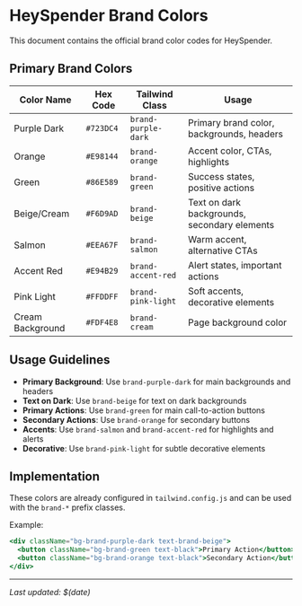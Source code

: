 # HeySpender Brand Colors

This document contains the official brand color codes for HeySpender.

## Primary Brand Colors

| Color Name | Hex Code | Tailwind Class | Usage |
|------------|----------|----------------|-------|
| Purple Dark | `#723DC4` | `brand-purple-dark` | Primary brand color, backgrounds, headers |
| Orange | `#E98144` | `brand-orange` | Accent color, CTAs, highlights |
| Green | `#86E589` | `brand-green` | Success states, positive actions |
| Beige/Cream | `#F6D9AD` | `brand-beige` | Text on dark backgrounds, secondary elements |
| Salmon | `#EEA67F` | `brand-salmon` | Warm accent, alternative CTAs |
| Accent Red | `#E94B29` | `brand-accent-red` | Alert states, important actions |
| Pink Light | `#FFDDFF` | `brand-pink-light` | Soft accents, decorative elements |
| Cream Background | `#FDF4E8` | `brand-cream` | Page background color |

## Usage Guidelines

- **Primary Background**: Use `brand-purple-dark` for main backgrounds and headers
- **Text on Dark**: Use `brand-beige` for text on dark backgrounds
- **Primary Actions**: Use `brand-green` for main call-to-action buttons
- **Secondary Actions**: Use `brand-orange` for secondary buttons
- **Accents**: Use `brand-salmon` and `brand-accent-red` for highlights and alerts
- **Decorative**: Use `brand-pink-light` for subtle decorative elements

## Implementation

These colors are already configured in `tailwind.config.js` and can be used with the `brand-*` prefix classes.

Example:
```jsx
<div className="bg-brand-purple-dark text-brand-beige">
  <button className="bg-brand-green text-black">Primary Action</button>
  <button className="bg-brand-orange text-black">Secondary Action</button>
</div>
```

---

*Last updated: $(date)*
